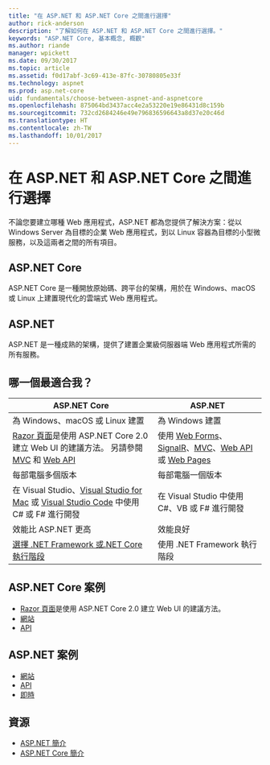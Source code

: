 ```yaml
---
title: "在 ASP.NET 和 ASP.NET Core 之間進行選擇"
author: rick-anderson
description: "了解如何在 ASP.NET 和 ASP.NET Core 之間進行選擇。"
keywords: "ASP.NET Core, 基本概念, 概觀"
ms.author: riande
manager: wpickett
ms.date: 09/30/2017
ms.topic: article
ms.assetid: f0d17abf-3c69-413e-87fc-30780805e33f
ms.technology: aspnet
ms.prod: asp.net-core
uid: fundamentals/choose-between-aspnet-and-aspnetcore
ms.openlocfilehash: 875064bd3437acc4e2a53220e19e86431d8c159b
ms.sourcegitcommit: 732cd2684246e49e796836596643a8d37e20c46d
ms.translationtype: HT
ms.contentlocale: zh-TW
ms.lasthandoff: 10/01/2017
---
```

# <a name="choose-between-aspnet-and-aspnet-core"></a>在 ASP.NET 和 ASP.NET Core 之間進行選擇 

不論您要建立哪種 Web 應用程式，ASP.NET 都為您提供了解決方案：從以 Windows Server 為目標的企業 Web 應用程式，到以 Linux 容器為目標的小型微服務，以及這兩者之間的所有項目。

## <a name="aspnet-core"></a>ASP.NET Core

ASP.NET Core 是一種開放原始碼、跨平台的架構，用於在 Windows、macOS 或 Linux 上建置現代化的雲端式 Web 應用程式。

## <a name="aspnet"></a>ASP.NET

ASP.NET 是一種成熟的架構，提供了建置企業級伺服器端 Web 應用程式所需的所有服務。

## <a name="which-one-is-right-for-me"></a>哪一個最適合我？

| ASP.NET Core | ASP.NET |
|---|---|
|為 Windows、macOS 或 Linux 建置|為 Windows 建置|
|[Razor 頁面](xref:mvc/razor-pages/index)是使用 ASP.NET Core 2.0 建立 Web UI 的建議方法。 另請參閱 [MVC](xref:mvc/overview) 和 [Web API](xref:tutorials/first-web-api)|使用 [Web Forms](https://docs.microsoft.com/aspnet/web-forms)、[SignalR](https://docs.microsoft.com/aspnet/signalr)、[MVC](https://docs.microsoft.com/aspnet/mvc)、[Web API](https://docs.microsoft.com/aspnet/web-api/) 或 [Web Pages](https://docs.microsoft.com/aspnet/web-pages)|
|每部電腦多個版本|每部電腦一個版本|
|在 Visual Studio、[Visual Studio for Mac](https://www.visualstudio.com/vs/visual-studio-mac/) 或 [Visual Studio Code](https://code.visualstudio.com/) 中使用 C# 或 F# 進行開發|在 Visual Studio 中使用 C#、VB 或 F# 進行開發|
|效能比 ASP.NET 更高|效能良好|
|[選擇 .NET Framework 或.NET Core 執行階段](https://docs.microsoft.com/dotnet/articles/standard/choosing-core-framework-server)|使用 .NET Framework 執行階段|

## <a name="aspnet-core-scenarios"></a>ASP.NET Core 案例

<!-- update link to Razor Pages mvc movie series when done -->
* [Razor 頁面](xref:mvc/razor-pages/index)是使用 ASP.NET Core 2.0 建立 Web UI 的建議方法。
* [網站](xref:tutorials/first-mvc-app/index)
* [API](xref:tutorials/first-web-api)

## <a name="aspnet-scenarios"></a>ASP.NET 案例

* [網站](https://docs.microsoft.com/aspnet/mvc)
* [API](https://docs.microsoft.com/aspnet/web-api)
* [即時](https://docs.microsoft.com/aspnet/signalr)

## <a name="resources"></a>資源

* [ASP.NET 簡介](https://docs.microsoft.com/aspnet/overview)
* [ASP.NET Core 簡介](xref:index)
